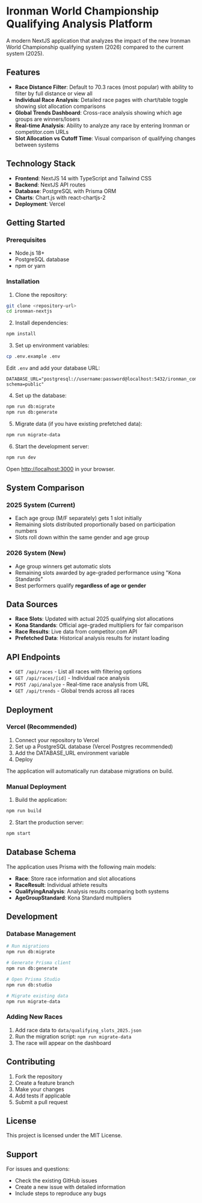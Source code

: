 # Ironman World Championship Qualifying Analysis Platform

A modern NextJS application that analyzes the impact of the new Ironman World Championship qualifying system (2026) compared to the current system (2025).

## Features

- **Race Distance Filter**: Default to 70.3 races (most popular) with ability to filter by full distance or view all
- **Individual Race Analysis**: Detailed race pages with chart/table toggle showing slot allocation comparisons
- **Global Trends Dashboard**: Cross-race analysis showing which age groups are winners/losers
- **Real-time Analysis**: Ability to analyze any race by entering Ironman or competitor.com URLs
- **Slot Allocation vs Cutoff Time**: Visual comparison of qualifying changes between systems

## Technology Stack

- **Frontend**: NextJS 14 with TypeScript and Tailwind CSS
- **Backend**: NextJS API routes
- **Database**: PostgreSQL with Prisma ORM
- **Charts**: Chart.js with react-chartjs-2
- **Deployment**: Vercel

## Getting Started

### Prerequisites

- Node.js 18+
- PostgreSQL database
- npm or yarn

### Installation

1. Clone the repository:
```bash
git clone <repository-url>
cd ironman-nextjs
```

2. Install dependencies:
```bash
npm install
```

3. Set up environment variables:
```bash
cp .env.example .env
```
Edit `.env` and add your database URL:
```
DATABASE_URL="postgresql://username:password@localhost:5432/ironman_comparison?schema=public"
```

4. Set up the database:
```bash
npm run db:migrate
npm run db:generate
```

5. Migrate data (if you have existing prefetched data):
```bash
npm run migrate-data
```

6. Start the development server:
```bash
npm run dev
```

Open [http://localhost:3000](http://localhost:3000) in your browser.

## System Comparison

### 2025 System (Current)
- Each age group (M/F separately) gets 1 slot initially
- Remaining slots distributed proportionally based on participation numbers
- Slots roll down within the same gender and age group

### 2026 System (New)
- Age group winners get automatic slots
- Remaining slots awarded by age-graded performance using "Kona Standards"
- Best performers qualify **regardless of age or gender**

## Data Sources

- **Race Slots**: Updated with actual 2025 qualifying slot allocations
- **Kona Standards**: Official age-graded multipliers for fair comparison
- **Race Results**: Live data from competitor.com API
- **Prefetched Data**: Historical analysis results for instant loading

## API Endpoints

- `GET /api/races` - List all races with filtering options
- `GET /api/races/[id]` - Individual race analysis
- `POST /api/analyze` - Real-time race analysis from URL
- `GET /api/trends` - Global trends across all races

## Deployment

### Vercel (Recommended)

1. Connect your repository to Vercel
2. Set up a PostgreSQL database (Vercel Postgres recommended)
3. Add the DATABASE_URL environment variable
4. Deploy

The application will automatically run database migrations on build.

### Manual Deployment

1. Build the application:
```bash
npm run build
```

2. Start the production server:
```bash
npm start
```

## Database Schema

The application uses Prisma with the following main models:

- **Race**: Store race information and slot allocations
- **RaceResult**: Individual athlete results
- **QualifyingAnalysis**: Analysis results comparing both systems
- **AgeGroupStandard**: Kona Standard multipliers

## Development

### Database Management

```bash
# Run migrations
npm run db:migrate

# Generate Prisma client
npm run db:generate

# Open Prisma Studio
npm run db:studio

# Migrate existing data
npm run migrate-data
```

### Adding New Races

1. Add race data to `data/qualifying_slots_2025.json`
2. Run the migration script: `npm run migrate-data`
3. The race will appear on the dashboard

## Contributing

1. Fork the repository
2. Create a feature branch
3. Make your changes
4. Add tests if applicable
5. Submit a pull request

## License

This project is licensed under the MIT License.

## Support

For issues and questions:
- Check the existing GitHub issues
- Create a new issue with detailed information
- Include steps to reproduce any bugs